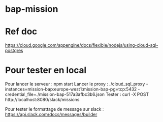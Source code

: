 # bap-mission

# Ref doc 
https://cloud.google.com/appengine/docs/flexible/nodejs/using-cloud-sql-postgres

# Pour tester en local

Pour lancer le serveur : npm start
Lancer le proxy : ./cloud_sql_proxy -instances=mission-bap:europe-west1:mission-bap-pg=tcp:5432 -credential_file=./mission-bap-517a3afbc3b6.json
Tester : curl -X POST \
  http://localhost:8080/slack/missions 

Pour tester le formattage de message sur slack : https://api.slack.com/docs/messages/builder